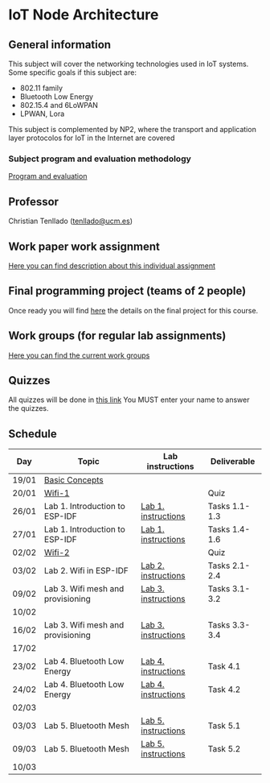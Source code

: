 # IoT Node Architecture

## General information

This subject will cover the networking technologies used in IoT systems. Some
specific goals if this subject are:

* 802.11 family
* Bluetooth Low Energy
* 802.15.4 and 6LoWPAN
* LPWAN, Lora

This subject is complemented by NP2, where the transport and application layer
protocolos for IoT in the Internet are covered

### Subject program and evaluation methodology

[Program and evaluation](slides/Presentation.pdf)

## Professor

Christian Tenllado (tenllado@ucm.es)

## Work paper work assignment

[Here you can find  description about this individual assignment](paperProject.md)

## Final programming project (teams of 2 people)

Once ready you will find [here](FinalProject.md) the details on the final project for this
course.

## Work groups (for regular lab assignments)

[Here you can find the current work groups](groups.md)

## Quizzes

All quizzes will be done in [this link](https://api.socrative.com/rc/Yu9Dxn)
You MUST enter your name to answer the quizzes.

## Schedule

| Day   | Topic                                       | Lab instructions                   | Deliverable   |
|-------|---------------------------------------------|------------------------------------|---------------|
| 19/01 | [Basic Concepts](slides/Basic_Concepts.pdf) |                                    |               |
| 20/01 | [Wifi-1](slides/Wifi-1.pdf)                 |                                    | Quiz          |
| 26/01 | Lab 1. Introduction to ESP-IDF              | [Lab 1. instructions](P1/index.md) | Tasks 1.1-1.3 |
| 27/01 | Lab 1. Introduction to ESP-IDF              | [Lab 1. instructions](P1/index.md) | Tasks 1.4-1.6 |
| 02/02 | [Wifi-2](slides/Wifi-2.pdf)                 |                                    | Quiz          |
| 03/02 | Lab 2. Wifi in ESP-IDF                      | [Lab 2. instructions](P2/index.md) | Tasks 2.1-2.4 |
| 09/02 | Lab 3. Wifi mesh and provisioning           | [Lab 3. instructions](P3/index.md) | Tasks 3.1-3.2 |
| 10/02 |                                             |                                    |               |
| 16/02 | Lab 3. Wifi mesh and provisioning           | [Lab 3. instructions](P3/index.md) | Tasks 3.3-3.4 |
| 17/02 |                                             |                                    |               |
| 23/02 | Lab 4. Bluetooth Low Energy                 | [Lab 4. instructions](P4/index.md) | Task 4.1      |
| 24/02 | Lab 4. Bluetooth Low Energy                 | [Lab 4. instructions](P4/index.md) | Task 4.2      |
| 02/03 |                                             |                                    |               |
| 03/03 | Lab 5. Bluetooth Mesh                       | [Lab 5. instructions](P5/index.md) | Task 5.1      |
| 09/03 | Lab 5. Bluetooth Mesh                       | [Lab 5. instructions](P5/index.md) | Task 5.2      |
| 10/03 |                                             |                                    |               |

